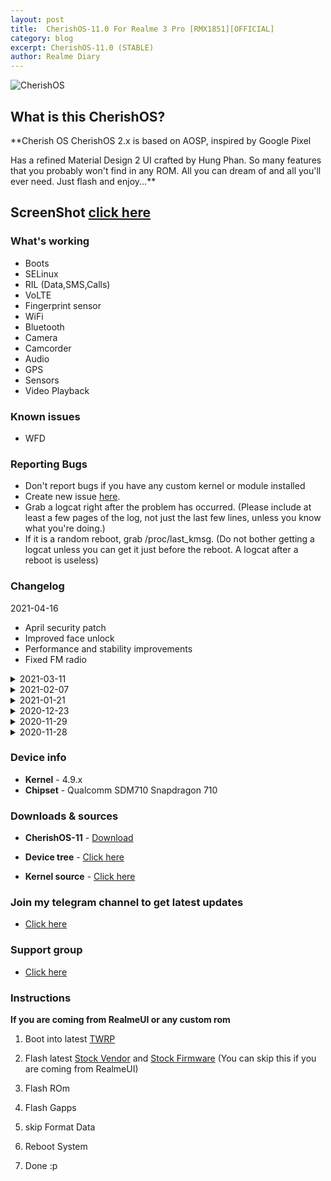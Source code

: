 ```yaml
---
layout: post
title:  CherishOS-11.0 For Realme 3 Pro [RMX1851][OFFICIAL]
category: blog
excerpt: CherishOS-11.0 (STABLE)
author: Realme Diary
---
```


![CherishOS](https://images.app.goo.gl/82NELXnBCSQA23nj7)

## What is this CherishOS?
**Cherish OS
CherishOS 2.x is based on AOSP, inspired by Google Pixel

Has a refined Material Design 2 UI crafted by Hung Phan. So many features that you probably won't find in any ROM. All you can dream of and all you'll ever need. Just flash and enjoy...**

##  ScreenShot [click here](https://cherishos.com/#screenshots)

### What's working
* Boots
* SELinux
* RIL (Data,SMS,Calls)
* VoLTE
* Fingerprint sensor
* WiFi
* Bluetooth
* Camera
* Camcorder
* Audio
* GPS
* Sensors
* Video Playback

### Known issues
* WFD

### Reporting Bugs
* Don't report bugs if you have any custom kernel or module installed
* Create new issue [here](https://github.com/SamarV-121/android_device_realme_RMX1851/issues).
* Grab a logcat right after the problem has occurred. (Please include at least a few pages of the log, not just the last few lines, unless you know what you're doing.)
* If it is a random reboot, grab /proc/last_kmsg. (Do not bother getting a logcat unless you can get it just before the reboot. A logcat after a reboot is useless)

### Changelog
2021-04-16
* April security patch
* Improved face unlock
* Performance and stability improvements
* Fixed FM radio

<details>
<summary>2021-03-11</summary>
<p><ul>
<li>Initial Plus and stable version release</li>
<li>https://blog.pixelexperience.org/2021/03/march-update-plus-edition-is-here</li>
</ul></p>
</details>

<details>
<summary>2021-02-07</summary>
<p><ul>
<li>February security patch</li>
<li>Fixed Ok google detection</li>
<li>Updated display, wifi, telephony system-side blobs to R</li>
<li>Under the hood improvements</li>
</ul></p>
</details>

<details>
<summary>2021-01-21</summary>
<p><ul>
<li>Jan security patch</li>
<li>PE source upstream</li>
<li>Added power hal based on google's implementation for pixel phones (Improves performance and battery backup)</li>
<li>Fixed double tap to wake toggle in settings</li>
<li>Fixed camera in telegram, microsoft teams, discord</li>
</ul></p>
</details>

<details>
<summary>2020-12-23</summary>
<p><ul>
<li>December security patch</li>
</ul></p>
</details>

<details>
<summary>2020-11-29</summary>
<p><ul>
<li>Fixed camera</li>
<li>Enforced SELinux</li>
<li>Fixed USB preference in notification panel</li>
<li>Fixed APNs are not being set automatically</li>
<li>Minor improvements</li>
</ul></p>
</details>

<details>
<summary>2020-11-28</summary>
<p><ul>
<li>Initial release</li>
</ul></p>
</details>

### Device info
* **Kernel** - 4.9.x
* **Chipset** - Qualcomm SDM710 Snapdragon 710

### Downloads & sources
* **CherishOS-11** - [Download](https://download.pixelexperience.org/RMX1851)

* **Device tree** -  [Click here](https://github.com/CherishOS-Devices/device_realme_RMX1851)
* **Kernel source** - [Click here](https://github.com/PixelExperience-Devices/kernel_realme_sdm710)

### Join my telegram channel to get latest updates
* [Click here](https://t.me/realmediary)

### Support group
* [Click here](https://t.me/realme_diary)

### Instructions
**If you are coming from RealmeUI or any custom rom**

1) Boot into latest [TWRP](https://dl.twrp.me/RMX1851)

2) Flash latest [Stock Vendor](https://drive.google.com/open?id=1zDlaUUMkQScZq9aYCgwnMQXjCj_-tkqf) and [Stock Firmware](https://drive.google.com/open?id=1CJaR4L7L0aykj5lBICxk6dsnUG3Dj7lc) (You can skip this if you are coming from RealmeUI)

3) Flash ROm

4) Flash Gapps 

5) skip Format Data 

6) Reboot System

7) Done :p  
